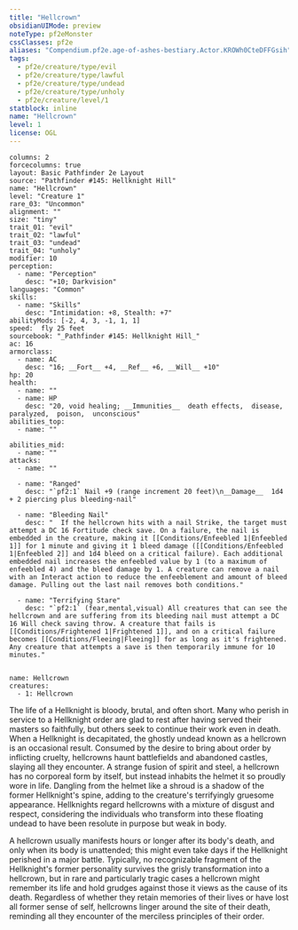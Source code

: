```yaml
---
title: "Hellcrown"
obsidianUIMode: preview
noteType: pf2eMonster
cssClasses: pf2e
aliases: "Compendium.pf2e.age-of-ashes-bestiary.Actor.KROWh0CteDFFGsih" 
tags:
  - pf2e/creature/type/evil
  - pf2e/creature/type/lawful
  - pf2e/creature/type/undead
  - pf2e/creature/type/unholy
  - pf2e/creature/level/1
statblock: inline
name: "Hellcrown"
level: 1
license: OGL
---
```


```statblock
columns: 2
forcecolumns: true
layout: Basic Pathfinder 2e Layout
source: "Pathfinder #145: Hellknight Hill"
name: "Hellcrown"
level: "Creature 1"
rare_03: "Uncommon"
alignment: ""
size: "tiny"
trait_01: "evil"
trait_02: "lawful"
trait_03: "undead"
trait_04: "unholy"
modifier: 10
perception:
  - name: "Perception"
    desc: "+10; Darkvision"
languages: "Common"
skills:
  - name: "Skills"
    desc: "Intimidation: +8, Stealth: +7"
abilityMods: [-2, 4, 3, -1, 1, 1]
speed:  fly 25 feet
sourcebook: "_Pathfinder #145: Hellknight Hill_"
ac: 16
armorclass:
  - name: AC
    desc: "16; __Fort__ +4, __Ref__ +6, __Will__ +10"
hp: 20
health:
  - name: ""
  - name: HP
    desc: "20, void healing; __Immunities__  death effects,  disease,  paralyzed,  poison,  unconscious"
abilities_top:
  - name: ""

abilities_mid:
  - name: ""
attacks:
  - name: ""

  - name: "Ranged"
    desc: "`pf2:1` Nail +9 (range increment 20 feet)\n__Damage__  1d4 + 2 piercing plus bleeding-nail"

  - name: "Bleeding Nail"
    desc: "  If the hellcrown hits with a nail Strike, the target must attempt a DC 16 Fortitude check save. On a failure, the nail is embedded in the creature, making it [[Conditions/Enfeebled 1|Enfeebled 1]] for 1 minute and giving it 1 bleed damage ([[Conditions/Enfeebled 1|Enfeebled 2]] and 1d4 bleed on a critical failure). Each additional embedded nail increases the enfeebled value by 1 (to a maximum of enfeebled 4) and the bleed damage by 1. A creature can remove a nail with an Interact action to reduce the enfeeblement and amount of bleed damage. Pulling out the last nail removes both conditions."

  - name: "Terrifying Stare"
    desc: "`pf2:1` (fear,mental,visual) All creatures that can see the hellcrown and are suffering from its bleeding nail must attempt a DC 16 Will check saving throw. A creature that fails is [[Conditions/Frightened 1|Frightened 1]], and on a critical failure becomes [[Conditions/Fleeing|Fleeing]] for as long as it's frightened. Any creature that attempts a save is then temporarily immune for 10 minutes."
 
```

```encounter-table
name: Hellcrown
creatures:
  - 1: Hellcrown
```



The life of a Hellknight is bloody, brutal, and often short. Many who perish in service to a Hellknight order are glad to rest after having served their masters so faithfully, but others seek to continue their work even in death. When a Hellknight is decapitated, the ghostly undead known as a hellcrown is an occasional result. Consumed by the desire to bring about order by inflicting cruelty, hellcrowns haunt battlefields and abandoned castles, slaying all they encounter. A strange fusion of spirit and steel, a hellcrown has no corporeal form by itself, but instead inhabits the helmet it so proudly wore in life. Dangling from the helmet like a shroud is a shadow of the former Hellknight's spine, adding to the creature's terrifyingly gruesome appearance. Hellknights regard hellcrowns with a mixture of disgust and respect, considering the individuals who transform into these floating undead to have been resolute in purpose but weak in body.

A hellcrown usually manifests hours or longer after its body's death, and only when its body is unattended; this might even take days if the Hellknight perished in a major battle. Typically, no recognizable fragment of the Hellknight's former personality survives the grisly transformation into a hellcrown, but in rare and particularly tragic cases a hellcrown might remember its life and hold grudges against those it views as the cause of its death. Regardless of whether they retain memories of their lives or have lost all former sense of self, hellcrowns linger around the site of their death, reminding all they encounter of the merciless principles of their order.
